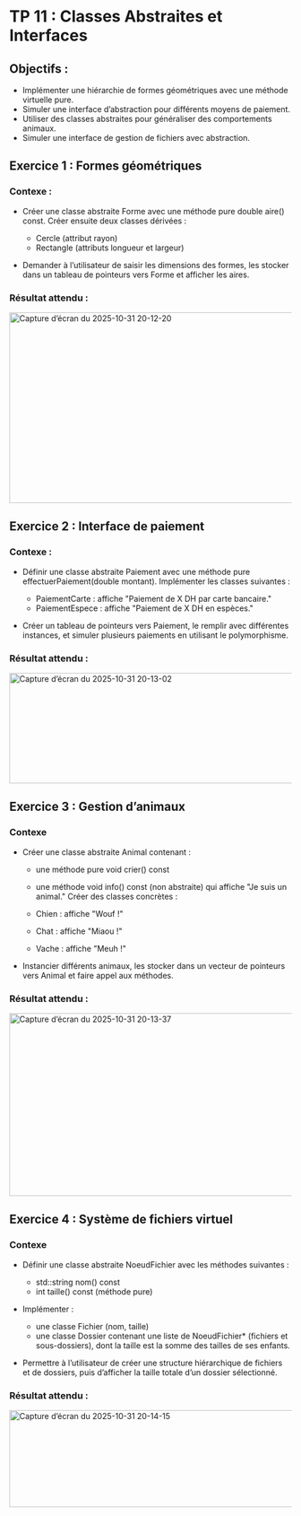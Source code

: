 # TP 11 : Classes Abstraites et Interfaces
## Objectifs :
- Implémenter une hiérarchie de formes géométriques avec une méthode virtuelle pure.
- Simuler une interface d’abstraction pour différents moyens de paiement.
- Utiliser des classes abstraites pour généraliser des comportements animaux.
- Simuler une interface de gestion de fichiers avec abstraction.

## Exercice 1 : Formes géométriques
### Contexe :
- Créer une classe abstraite Forme avec une méthode pure double aire() const. Créer ensuite deux classes dérivées :

  - Cercle (attribut rayon)
  - Rectangle (attributs longueur et largeur)
- Demander à l’utilisateur de saisir les dimensions des formes, les stocker dans un tableau de pointeurs vers Forme et afficher les aires.
### Résultat attendu : 
<img width="1041" height="340" alt="Capture d’écran du 2025-10-31 20-12-20" src="https://github.com/user-attachments/assets/6c9da6e5-f3e3-4630-a6c0-a93f0f41566b" />

## Exercice 2 : Interface de paiement
### Contexe :
- Définir une classe abstraite Paiement avec une méthode pure effectuerPaiement(double montant). Implémenter les classes suivantes :

  - PaiementCarte : affiche "Paiement de X DH par carte bancaire."
  - PaiementEspece : affiche "Paiement de X DH en espèces."
- Créer un tableau de pointeurs vers Paiement, le remplir avec différentes instances, et simuler plusieurs paiements en utilisant le polymorphisme.
### Résultat attendu : 
<img width="1003" height="197" alt="Capture d’écran du 2025-10-31 20-13-02" src="https://github.com/user-attachments/assets/16cbf876-a96c-422b-b9b9-0b32293162b7" />

## Exercice 3 : Gestion d’animaux
### Contexe 
- Créer une classe abstraite Animal contenant :

  - une méthode pure void crier() const
  - une méthode void info() const (non abstraite) qui affiche "Je suis un animal."
Créer des classes concrètes :

  - Chien : affiche "Wouf !"
  - Chat : affiche "Miaou !"
  - Vache : affiche "Meuh !"
- Instancier différents animaux, les stocker dans un vecteur de pointeurs vers Animal et faire appel aux méthodes.
### Résultat attendu :
<img width="1003" height="326" alt="Capture d’écran du 2025-10-31 20-13-37" src="https://github.com/user-attachments/assets/b436d4dd-92da-441f-bf85-b41149b64a84" />

## Exercice 4 : Système de fichiers virtuel
### Contexe 
- Définir une classe abstraite NoeudFichier avec les méthodes suivantes :

  - std::string nom() const
  - int taille() const (méthode pure)
- Implémenter :

  - une classe Fichier (nom, taille)
  - une classe Dossier contenant une liste de NoeudFichier* (fichiers et sous-dossiers), dont la taille est la somme des tailles de ses enfants.
- Permettre à l’utilisateur de créer une structure hiérarchique de fichiers et de dossiers, puis d’afficher la taille totale d’un dossier sélectionné.
### Résultat attendu :
<img width="1003" height="173" alt="Capture d’écran du 2025-10-31 20-14-15" src="https://github.com/user-attachments/assets/06991917-154b-46f2-b0f9-c05290ecd7f1" />
